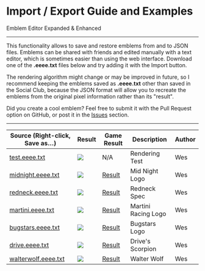 # Import / Export Guide and Examples

Emblem Editor Expanded & Enhanced

------------------------------------------------------------------------------------------------------------------------

This functionality allows to save and restore emblems from and to JSON files. Emblems can be shared with friends and
edited manually with a text editor, which is sometimes easier than using the web interface. Download one of the
**.eeee.txt** files below and try adding it with the Import button.

The rendering algorithm might change or may be improved in future, so I recommend keeping the emblems saved as
**.eeee.txt** other than saved in the Social Club, because the JSON format will allow you to recreate the emblems from
the original pixel information rather than its "result".

Did you create a cool emblem? Feel free to submit it with the Pull Request option on GitHub,
or post it in the [Issues](https://github.com/Wes0617/EmblemEditorEE/issues) section.

------------------------------------------------------------------------------------------------------------------------

[s1]: https://raw.githubusercontent.com/Wes0617/EmblemEditorEE/main/readme-import/midnight.eeee.txt
[s2]: https://raw.githubusercontent.com/Wes0617/EmblemEditorEE/main/readme-import/martini.eeee.txt
[s3]: https://raw.githubusercontent.com/Wes0617/EmblemEditorEE/main/readme-import/bugstars.eeee.txt
[s4]: https://raw.githubusercontent.com/Wes0617/EmblemEditorEE/main/readme-import/drive.eeee.txt
[s5]: https://raw.githubusercontent.com/Wes0617/EmblemEditorEE/main/readme-import/redneck.eeee.txt
[s6]: https://raw.githubusercontent.com/Wes0617/EmblemEditorEE/main/readme-import/walterwolf.eeee.txt
[s7]: https://raw.githubusercontent.com/Wes0617/EmblemEditorEE/main/readme-import/test.eeee.txt

[r1]: ./readme-import/midnight.png
[r2]: ./readme-import/martini.png
[r3]: ./readme-import/bugstars.png
[r4]: ./readme-import/drive.png
[r5]: ./readme-import/redneck.png
[r6]: ./readme-import/walterwolf.png
[r7]: ./readme-import/test.png

[g1]: ./readme-import/midnight.jpg
[g2]: ./readme-import/martini.jpg
[g3]: ./readme-import/bugstars.jpg
[g4]: ./readme-import/drive.jpg
[g5]: ./readme-import/redneck.jpg
[g6]: ./readme-import/walterwolf.jpg
[g7]: ./readme-import/test.jpg

| Source (Right-click, Save as…)    | Result  | Game Result  | Description         | Author                            |
|-----------------------------------|---------|--------------|---------------------|-----------------------------------|
| [test.eeee.txt][s7]               | ![][r7] | N/A          | Rendering Test      | Wes                               |
| [midnight.eeee.txt][s1]           | ![][r1] | [Result][g1] | Mid Night Logo      | Wes                               |
| [redneck.eeee.txt][s5]            | ![][r5] | [Result][g5] | Redneck Spec        | Wes                               |
| [martini.eeee.txt][s2]            | ![][r2] | [Result][g2] | Martini Racing Logo | Wes                               |
| [bugstars.eeee.txt][s3]           | ![][r3] | [Result][g3] | Bugstars Logo       | Wes                               |
| [drive.eeee.txt][s4]              | ![][r4] | [Result][g4] | Drive's Scorpion    | Wes                               |
| [walterwolf.eeee.txt][s6]         | ![][r6] | [Result][g6] | Walter Wolf         | Wes                               |

